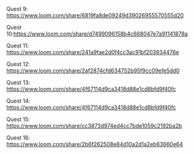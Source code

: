Quest 9: https://www.loom.com/share/6819fa8de09249d39026955570555d20

Quest 10:https://www.loom.com/share/d7499096158b4c668047e7a91141878a

Quest 11: https://www.loom.com/share/241a9fae2d0f4cc3ac91bf203934476e

Quest 12: https://www.loom.com/share/2af2874cfd634752b95f9cc09efe5dd0

Quest 13: https://www.loom.com/share/4f67114d9ca3418d88e1cd8bfd9f40fc

Quest 14: https://www.loom.com/share/4f67114d9ca3418d88e1cd8bfd9f40fc

Quest 15: https://www.loom.com/share/cc3873d974ed4cc7bde1059c2192ba2b

Quest 16: https://www.loom.com/share/2b6f262508e84d10a2d1a2eb63660e64